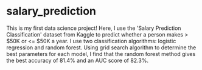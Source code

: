 # salary_prediction
This is my first data science project! Here, I use the 'Salary Prediction Classification' dataset from Kaggle to  predict whether a person makes > $50K or &lt;= $50K a year. I use two classification algorithms: logistic regression and random forest. Using grid search algorithm to determine the best parameters for each model, I find that the random forest method gives the best accuracy of 81.4% and an AUC score of 82.3%.
